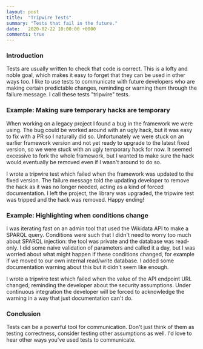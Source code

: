 ```yaml
---
layout: post
title:  "Tripwire Tests"
summary: "Tests that fail in the future."
date:   2020-02-22 10:00:00 +0000
comments: true
---
```

### Introduction
Tests are usually written to check that code is correct. This is a lofty and noble goal, which makes it easy to forget that they can be used in other ways too. I like to use tests to communicate with future developers who are making certain predictable changes, reminding or warning them through the failure message. I call these tests "tripwire" tests.

### Example: Making sure temporary hacks are temporary
When working on a legacy project I found a bug in the framework we were using. The bug could be worked around with an ugly hack, but it was easy to fix with a PR so I naturally did so. Unfortunately we were stuck on an earlier framework version and not yet ready to upgrade to the latest fixed version, so we were stuck with an ugly temporary hack for now. It seemed excessive to fork the whole framework, but I wanted to make sure the hack would eventually be removed even if I wasn't around to do so.

I wrote a tripwire test which failed when the framework was updated to the fixed version. The failure message told the updating developer to remove the hack as it was no longer needed, acting as a kind of forced documentation. I left the project, the library was upgraded, the tripwire test was tripped and the hack was removed. Happy ending!

### Example: Highlighting when conditions change
I was iterating fast on an admin tool that used the Wikidata API to make a SPARQL query. Conditions were such that I didn't need to worry too much about SPARQL injection: the tool was private and the database was read-only. I did some naive validation of parameters and called it a day, but I was worried about what might happen if these conditions changed, for example if we moved to our own internal read/write database. I added some documentation warning about this but it didn't seem like enough.

I wrote a tripwire test which failed when the value of the API endpoint URL changed, reminding the developer about the security assumptions. Under continuous integration the developer will be forced to acknowledge the warning in a way that just documentation can't do.

### Conclusion
Tests can be a powerful tool for communication. Don't just think of them as testing correctness, consider testing other assumptions as well. I'd love to hear other ways you've used tests to communicate.
